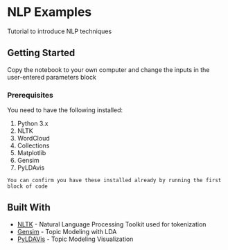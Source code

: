 # NLP Examples

Tutorial to introduce NLP techniques

## Getting Started

Copy the notebook to your own computer and change the inputs in the user-entered parameters block

### Prerequisites

You need to have the following installed:
1. Python 3.x
2. NLTK
3. WordCloud
4. Collections
5. Matplotlib
6. Gensim
7. PyLDAvis

```
You can confirm you have these installed already by running the first block of code
```


## Built With

* [NLTK](https://www.nltk.org/) - Natural Language Processing Toolkit used for tokenization
* [Gensim](https://github.com/RaRe-Technologies/gensim) - Topic Modeling with LDA
* [PyLDAVis](https://github.com/bmabey/pyLDAvis/blob/master/notebooks/Gensim%20Newsgroup.ipynb) - Topic Modeling Visualization



